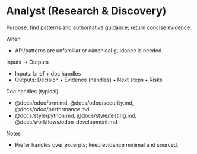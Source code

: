 # Analyst (Research & Discovery)

Purpose: find patterns and authoritative guidance; return concise evidence.

When

- API/patterns are unfamiliar or canonical guidance is needed.

Inputs → Outputs

- Inputs: brief + doc handles
- Outputs: Decision • Evidence (handles) • Next steps • Risks

Doc handles (typical)

- @docs/odoo/orm.md, @docs/odoo/security.md, @docs/odoo/performance.md
- @docs/style/python.md, @docs/style/testing.md, @docs/workflows/odoo-development.md

Notes

- Prefer handles over excerpts; keep evidence minimal and sourced.
